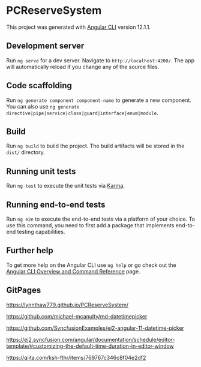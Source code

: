 # PCReserveSystem

This project was generated with [Angular CLI](https://github.com/angular/angular-cli) version 12.1.1.

## Development server

Run `ng serve` for a dev server. Navigate to `http://localhost:4200/`. The app will automatically reload if you change any of the source files.

## Code scaffolding

Run `ng generate component component-name` to generate a new component. You can also use `ng generate directive|pipe|service|class|guard|interface|enum|module`.

## Build

Run `ng build` to build the project. The build artifacts will be stored in the `dist/` directory.

## Running unit tests

Run `ng test` to execute the unit tests via [Karma](https://karma-runner.github.io).

## Running end-to-end tests

Run `ng e2e` to execute the end-to-end tests via a platform of your choice. To use this command, you need to first add a package that implements end-to-end testing capabilities.

## Further help

To get more help on the Angular CLI use `ng help` or go check out the [Angular CLI Overview and Command Reference](https://angular.io/cli) page.


## GitPages
https://lynnthaw779.github.io/PCReserveSystem/

https://github.com/michael-mcanulty/md-datetimepicker

https://github.com/SyncfusionExamples/ej2-angular-11-datetime-picker

https://ej2.syncfusion.com/angular/documentation/schedule/editor-template/#customizing-the-default-time-duration-in-editor-window

https://qiita.com/ksh-fthr/items/769767c346c8f04e2df2
